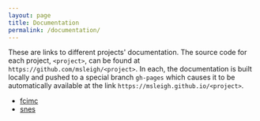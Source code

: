 ```yaml
---
layout: page
title: Documentation
permalink: /documentation/
---
```


These are links to different projects' documentation. The source code for each project, `<project>`, can be found at `https://github.com/msleigh/<project>`. In each, the documentation is built locally and pushed to a special branch `gh-pages` which causes it to be automatically available at the link `https://msleigh.github.io/<project>`.

- [fcimc](https://msleigh.github.io/fcimc)
- [snes](https://msleigh.github.io/snes)
